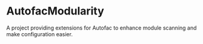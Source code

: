 AutofacModularity
=================

A project providing extensions for Autofac to enhance module scanning and make configuration easier.
